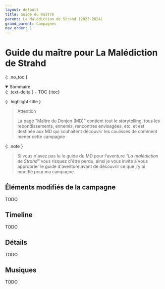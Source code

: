 ```yaml
---
layout: default
title: Guide du maître
parent: La Malédiction de Strahd (2023-2024)
grand_parent: Campagnes
nav_order: 1
---
```


# Guide du maître pour La Malédiction de Strahd
{: .no_toc }

<details open markdown="block">
  <summary>
    Sommaire
  </summary>
  {: .text-delta }
- TOC
{:toc}
</details>


{: .highlight-title }
> Attention
>
> La page "Maître du Donjon (MD)" contient tout le storytelling, tous les rebondissements, ennemis, rencontres envisagées, etc. et est destinée aux MD qui souhaitent découvrir les coulisses de comment mener cette campagne

{: .note }
> Si vous n'avez pas lu le guide du MD pour l'aventure _"La malédiction de Strahd"_ vous risquez d'être perdu, ainsi je vous invite à vous approprier le guide d'aventure avant de découvrir ce que j'y ai modifié pour ma campagne.


## Éléments modifiés de la campagne

TODO

## Timeline

TODO

## Détails

TODO

## Musiques

TODO
